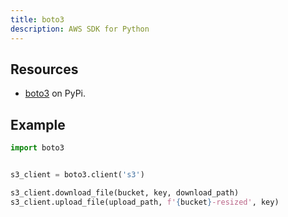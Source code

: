 ```yaml
---
title: boto3
description: AWS SDK for Python 
---
```


## Resources

- [boto3](https://pypi.org/project/boto3/) on PyPi.


## Example

```python
import boto3


s3_client = boto3.client('s3')

s3_client.download_file(bucket, key, download_path)
s3_client.upload_file(upload_path, f'{bucket}-resized', key)
```
